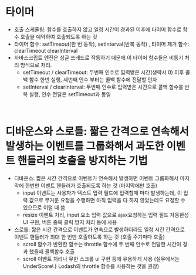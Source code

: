 # 타이머

- 호출 스케줄링: 함수를 호출하지 않고 일정 시간이 경과된 이후에 타이머 함수로 함수 호출을 예약하여 호출되도록 하는 것
- 타이머 함수: setTimeout(한 번 동작), setInterval(반복 동작) , 타이머 제거 함수: clearTimeout clearInterval
- 자바스크립트 엔진은 싱글 쓰레드로 작동하기 때문에 이 타이머 함수들은 비동기 처리 방식으로 처리.
  - setTimeout / clearTimeout: 두번째 인수로 입력받은 시간(생략시 0) 이후 콜백 함수 한번 실행, 세번째 인수 부터는 콜백 함수에 전달할 인자
  - setInterval / clearInterval: 두번째 인수로 입력받은 시간으로 콜백 함수를 반복 실행, 인수 전달은 setTimeout과 동일

<br/>

# 디바운스와 스로틀: 짧은 간격으로 연속해서 발생하는 이벤트를 그룹화해서 과도한 이벤트 핸들러의 호출을 방지하는 기법

- 디바운스: 짧은 시간 간격으로 이벤트가 연속해서 발생하면 이벤트 그룹화해서 마지막에 한번만 이벤트 핸들러가 호출되도록 하는 것 (마지막에만 호출)
  - input 이벤트는 사용자가 텍스트 입력 필드에 입력할때 마다 발생하는데, 이 입력 값으로 무거운 요청을 수행하면 아직 입력을 다 하지 않았는데도 요청할 수 있으므로 이럴 때 씀
  - resize 이벤트 처리, input 요소 입력 값으로 ajax요청하는 입력 필드 자동완성 UI 구현, 버튼 중복 클릭 방지 처리 등에 사용
- 스로틀: 짧은 시간 간격으로 이벤트가 연속으로 발생하더라도 일정 시간 간격으로 이벤트 핸들러가 최대 한 번만 호출하도록 하는 것 (호출 주기마다 호출)
  - scroll 함수가 반환한 함수는 throttle 함수에 두 번째 인수로 전달한 시간이 경과 했을때 콜백함수 호출
  - scroll 이벤트 처리나 무한 스크롤 ui 구현 등에 유용하게 사용 (실무에서는 UnderScore나 Lodash의 throttle 함수를 사용하는 것을 권장)
